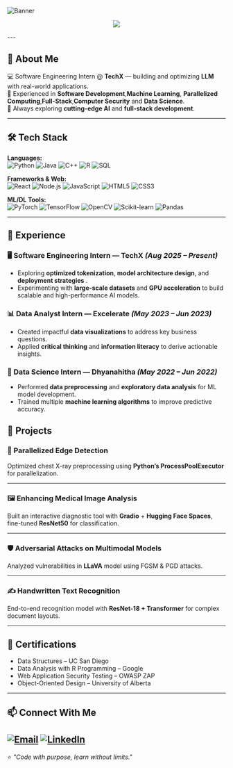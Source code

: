 <!-- Banner -->
![Banner](https://capsule-render.vercel.app/api?type=rect&color=gradient&height=150&section=header&text=Manoj%20Sandadi&fontSize=60&fontColor=fff&animation=fadeIn&fontAlignY=38)

<!-- Typing Animation (no name, types once and stays) -->
<p align="center">
  <a href="https://git.io/typing-svg">
    <img src="https://readme-typing-svg.herokuapp.com?font=Fira+Code&size=24&pause=1000&color=00BFFF&center=true&vCenter=true&width=700&lines=Software+,+AI%2FML+Developer&repeat=false">
  </a>
</p>
---

## 🚀 About Me  
💻 Software Engineering Intern @ **TechX** — building and optimizing **LLM** with real-world applications.   
🩻 Experienced in **Software Development**,**Machine Learning**, **Parallelized Computing**,**Full-Stack**,**Computer Security** and **Data Science**.  
🌱 Always exploring **cutting-edge AI** and **full-stack development**.

---

## 🛠 Tech Stack  

**Languages:**  
![Python](https://img.shields.io/badge/-Python-3776AB?logo=python&logoColor=fff&style=for-the-badge)
![Java](https://img.shields.io/badge/-Java-007396?logo=java&logoColor=fff&style=for-the-badge)
![C++](https://img.shields.io/badge/-C++-00599C?logo=cplusplus&logoColor=fff&style=for-the-badge)
![R](https://img.shields.io/badge/-R-276DC3?logo=r&logoColor=fff&style=for-the-badge)
![SQL](https://img.shields.io/badge/-SQL-4479A1?logo=postgresql&logoColor=fff&style=for-the-badge)

**Frameworks & Web:**  
![React](https://img.shields.io/badge/-React-61DAFB?logo=react&logoColor=000&style=for-the-badge)
![Node.js](https://img.shields.io/badge/-Node.js-339933?logo=nodedotjs&logoColor=fff&style=for-the-badge)
![JavaScript](https://img.shields.io/badge/-JavaScript-F7DF1E?logo=javascript&logoColor=000&style=for-the-badge)
![HTML5](https://img.shields.io/badge/-HTML5-E34F26?logo=html5&logoColor=fff&style=for-the-badge)
![CSS3](https://img.shields.io/badge/-CSS3-1572B6?logo=css3&logoColor=fff&style=for-the-badge)

**ML/DL Tools:**  
![PyTorch](https://img.shields.io/badge/-PyTorch-EE4C2C?logo=pytorch&logoColor=fff&style=for-the-badge)
![TensorFlow](https://img.shields.io/badge/-TensorFlow-FF6F00?logo=tensorflow&logoColor=fff&style=for-the-badge)
![OpenCV](https://img.shields.io/badge/-OpenCV-27338e?logo=opencv&logoColor=fff&style=for-the-badge)
![Scikit-learn](https://img.shields.io/badge/-Scikit--learn-F7931E?logo=scikit-learn&logoColor=fff&style=for-the-badge)
![Pandas](https://img.shields.io/badge/-Pandas-150458?logo=pandas&logoColor=fff&style=for-the-badge)

---
## 💼 Experience  

### 🖥 Software Engineering Intern — TechX *(Aug 2025 – Present)*  
- Exploring **optimized tokenization**, **model architecture design**, and **deployment strategies** .  
- Experimenting with **large-scale datasets** and **GPU acceleration** to build scalable and high-performance AI models.  

### 📊 Data Analyst Intern — Excelerate *(May 2023 – Jun 2023)*  
- Created impactful **data visualizations** to address key business questions.  
- Applied **critical thinking** and **information literacy** to derive actionable insights.  

### 🤖 Data Science Intern — Dhyanahitha *(May 2022 – Jun 2022)*  
- Performed **data preprocessing** and **exploratory data analysis** for ML model development.  
- Trained multiple **machine learning algorithms** to improve predictive accuracy. 

## 📂 Projects  

### 🩻 Parallelized Edge Detection  
Optimized chest X-ray preprocessing using **Python’s ProcessPoolExecutor** for parallelization.  
<!--[Project Screenshot](https://via.placeholder.com/600x300.png?text=Parallelized+Edge+Detection+Demo)-->  

---

### 🖼 Enhancing Medical Image Analysis  
Built an interactive diagnostic tool with **Gradio** + **Hugging Face Spaces**, fine-tuned **ResNet50** for classification.  
<!--[Project Screenshot](https://via.placeholder.com/600x300.png?text=Medical+Image+Analysis+Tool) --> 

---

### 🛡 Adversarial Attacks on Multimodal Models  
Analyzed vulnerabilities in **LLaVA** model using FGSM & PGD attacks.  
<!--[Project Screenshot](https://via.placeholder.com/600x300.png?text=Adversarial+Attack+Visualization) -->

---

### ✍️ Handwritten Text Recognition  
End-to-end recognition model with **ResNet-18 + Transformer** for complex document layouts.  
<!--[Project Screenshot](https://via.placeholder.com/600x300.png?text=Handwritten+Text+Recognition)  -->

---

## 📜 Certifications  
- Data Structures – UC San Diego  
- Data Analysis with R Programming – Google  
- Web Application Security Testing – OWASP ZAP  
- Object-Oriented Design – University of Alberta  

---
<!--
## 📈 GitHub Stats  

![GitHub Stats](https://github-readme-stats.vercel.app/api?username=manojSandadi&show_icons=true&theme=tokyonight)  
![Top Languages](https://github-readme-stats.vercel.app/api/top-langs/?username=manojSandadi&layout=compact&theme=tokyonight)  
![Streak Stats](https://github-readme-streak-stats.herokuapp.com/?user=manojSandadi&theme=tokyonight)

---
-->
## 📫 Connect With Me  
[![Email](https://img.shields.io/badge/-Email-D14836?logo=gmail&logoColor=fff&style=for-the-badge)](mailto:s.manojchowdary@gmail.com)
[![LinkedIn](https://img.shields.io/badge/-LinkedIn-0077B5?logo=linkedin&logoColor=fff&style=for-the-badge)](https://www.linkedin.com/in/manoj-chowdary-sandadi-b30387201/)
--- 


⭐ *"Code with purpose, learn without limits."*
